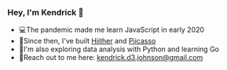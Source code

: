 ### Hey, I'm Kendrick 👋

- 💻The pandemic made me learn JavaScript in early 2020
- 💪Since then, I've built [Hiither](https://hiither.com/home/guide/37e25f11-4c25-4431-b046-889e89fd3d05/view) and [Piicasso](https://www.piicasso.com/)
- 🧪I'm also exploring data analysis with Python and learning Go
- 📨Reach out to me here: kendrick.d3.johnson@gmail.com

<!--
**namekendrick/namekendrick** is a ✨ _special_ ✨ repository because its `README.md` (this file) appears on your GitHub profile.

Here are some ideas to get you started:

- 🔭 I’m currently working on ...
- 🌱 I’m currently learning ...
- 👯 I’m looking to collaborate on ...
- 🤔 I’m looking for help with ...
- 💬 Ask me about ...
- 📫 How to reach me: ...
- 😄 Pronouns: ...
- ⚡ Fun fact: ...
-->
